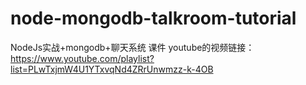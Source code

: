 # node-mongodb-talkroom-tutorial
NodeJs实战+mongodb+聊天系统 课件
youtube的视频链接：
https://www.youtube.com/playlist?list=PLwTxjmW4U1YTxvqNd4ZRrUnwmzz-k-4OB
